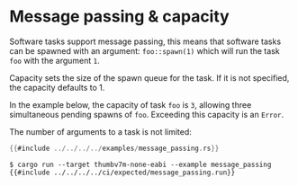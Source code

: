 # Message passing & capacity

Software tasks support message passing, this means that software tasks can be spawned
with an argument: `foo::spawn(1)` which will run the task `foo` with the argument `1`.

Capacity sets the size of the spawn queue for the task. If it is not specified, the capacity defaults to 1.

In the example below, the capacity of task `foo` is `3`, allowing three simultaneous
pending spawns of `foo`. Exceeding this capacity is an `Error`.

The number of arguments to a task is not limited:

``` rust
{{#include ../../../../examples/message_passing.rs}}
```

``` console
$ cargo run --target thumbv7m-none-eabi --example message_passing
{{#include ../../../../ci/expected/message_passing.run}}
```
